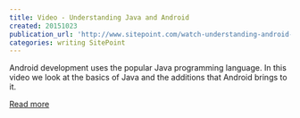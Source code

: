 ```yaml
---
title: Video - Understanding Java and Android
created: 20151023
publication_url: 'http://www.sitepoint.com/watch-understanding-android-and-java/'
categories: writing SitePoint
---
```


Android development uses the popular Java programming language. In this video we look at the basics of Java and the additions that Android brings to it.

[Read more](http://www.sitepoint.com/watch-understanding-android-and-java/)
